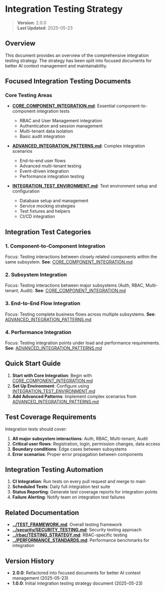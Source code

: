 
# Integration Testing Strategy

> **Version**: 2.0.0  
> **Last Updated**: 2025-05-23

## Overview

This document provides an overview of the comprehensive integration testing strategy. The strategy has been split into focused documents for better AI context management and maintainability.

## Focused Integration Testing Documents

### Core Testing Areas

- **[CORE_COMPONENT_INTEGRATION.md](CORE_COMPONENT_INTEGRATION.md)**: Essential component-to-component integration tests
  - RBAC and User Management integration
  - Authentication and session management
  - Multi-tenant data isolation
  - Basic audit integration

- **[ADVANCED_INTEGRATION_PATTERNS.md](ADVANCED_INTEGRATION_PATTERNS.md)**: Complex integration scenarios
  - End-to-end user flows
  - Advanced multi-tenant testing
  - Event-driven integration
  - Performance integration testing

- **[INTEGRATION_TEST_ENVIRONMENT.md](INTEGRATION_TEST_ENVIRONMENT.md)**: Test environment setup and configuration
  - Database setup and management
  - Service mocking strategies
  - Test fixtures and helpers
  - CI/CD integration

## Integration Test Categories

### 1. Component-to-Component Integration
Focus: Testing interactions between closely related components within the same subsystem.
**See**: [CORE_COMPONENT_INTEGRATION.md](CORE_COMPONENT_INTEGRATION.md)

### 2. Subsystem Integration
Focus: Testing interactions between major subsystems (Auth, RBAC, Multi-tenant, Audit).
**See**: [CORE_COMPONENT_INTEGRATION.md](CORE_COMPONENT_INTEGRATION.md)

### 3. End-to-End Flow Integration
Focus: Testing complete business flows across multiple subsystems.
**See**: [ADVANCED_INTEGRATION_PATTERNS.md](ADVANCED_INTEGRATION_PATTERNS.md)

### 4. Performance Integration
Focus: Testing integration points under load and performance requirements.
**See**: [ADVANCED_INTEGRATION_PATTERNS.md](ADVANCED_INTEGRATION_PATTERNS.md)

## Quick Start Guide

1. **Start with Core Integration**: Begin with [CORE_COMPONENT_INTEGRATION.md](CORE_COMPONENT_INTEGRATION.md)
2. **Set Up Environment**: Configure using [INTEGRATION_TEST_ENVIRONMENT.md](INTEGRATION_TEST_ENVIRONMENT.md)
3. **Add Advanced Patterns**: Implement complex scenarios from [ADVANCED_INTEGRATION_PATTERNS.md](ADVANCED_INTEGRATION_PATTERNS.md)

## Test Coverage Requirements

Integration tests should cover:

1. **All major subsystem interactions**: Auth, RBAC, Multi-tenant, Audit
2. **Critical user flows**: Registration, login, permission changes, data access
3. **Boundary conditions**: Edge cases between subsystems
4. **Error scenarios**: Proper error propagation between components

## Integration Testing Automation

1. **CI Integration**: Run tests on every pull request and merge to main
2. **Scheduled Tests**: Daily full integration test suite
3. **Status Reporting**: Generate test coverage reports for integration points
4. **Failure Alerting**: Notify team on integration test failures

## Related Documentation

- **[../TEST_FRAMEWORK.md](../TEST_FRAMEWORK.md)**: Overall testing framework
- **[../security/SECURITY_TESTING.md](../security/SECURITY_TESTING.md)**: Security testing approach
- **[../rbac/TESTING_STRATEGY.md](../rbac/TESTING_STRATEGY.md)**: RBAC-specific testing
- **[../PERFORMANCE_STANDARDS.md](../PERFORMANCE_STANDARDS.md)**: Performance benchmarks for integration

## Version History

- **2.0.0**: Refactored into focused documents for better AI context management (2025-05-23)
- **1.0.0**: Initial integration testing strategy document (2025-05-23)
